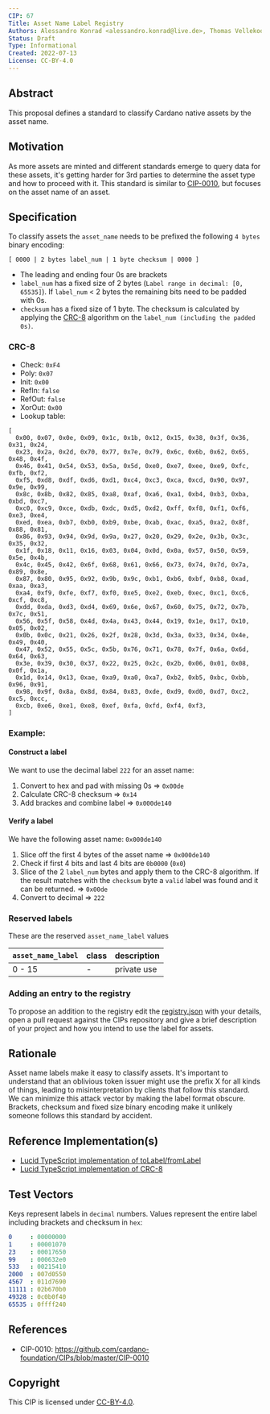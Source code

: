```yaml
---
CIP: 67
Title: Asset Name Label Registry
Authors: Alessandro Konrad <alessandro.konrad@live.de>, Thomas Vellekoop <thomas.vellekoop@iohk.io>
Status: Draft
Type: Informational
Created: 2022-07-13
License: CC-BY-4.0
---
```


## Abstract

This proposal defines a standard to classify Cardano native assets by the asset name.

## Motivation

As more assets are minted and different standards emerge to query data for these assets, it's getting harder for 3rd parties to determine the asset type and how to proceed with it. This standard is similar to [CIP-0010](../CIP-0010), but focuses on the asset name of an asset.


## Specification

To classify assets the `asset_name` needs to be prefixed the following `4 bytes` binary encoding:
```
[ 0000 | 2 bytes label_num | 1 byte checksum | 0000 ]
```
- The leading and ending four 0s are brackets
- `label_num` has a fixed size of 2 bytes (`Label range in decimal: [0, 65535]`). 
If `label_num` < 2 bytes the remaining bits need to be padded with 0s.
- `checksum` has a fixed size of 1 byte. The checksum is calculated by applying the [CRC-8](#CRC-8) algorithm on the `label_num (including the padded 0s)`. 

### CRC-8

- Check: `0xF4`
- Poly: `0x07`
- Init: `0x00`
- RefIn: `false`
- RefOut: `false`
- XorOut: `0x00`
- Lookup table:
```
[
  0x00, 0x07, 0x0e, 0x09, 0x1c, 0x1b, 0x12, 0x15, 0x38, 0x3f, 0x36, 0x31, 0x24,
  0x23, 0x2a, 0x2d, 0x70, 0x77, 0x7e, 0x79, 0x6c, 0x6b, 0x62, 0x65, 0x48, 0x4f,
  0x46, 0x41, 0x54, 0x53, 0x5a, 0x5d, 0xe0, 0xe7, 0xee, 0xe9, 0xfc, 0xfb, 0xf2,
  0xf5, 0xd8, 0xdf, 0xd6, 0xd1, 0xc4, 0xc3, 0xca, 0xcd, 0x90, 0x97, 0x9e, 0x99,
  0x8c, 0x8b, 0x82, 0x85, 0xa8, 0xaf, 0xa6, 0xa1, 0xb4, 0xb3, 0xba, 0xbd, 0xc7,
  0xc0, 0xc9, 0xce, 0xdb, 0xdc, 0xd5, 0xd2, 0xff, 0xf8, 0xf1, 0xf6, 0xe3, 0xe4,
  0xed, 0xea, 0xb7, 0xb0, 0xb9, 0xbe, 0xab, 0xac, 0xa5, 0xa2, 0x8f, 0x88, 0x81,
  0x86, 0x93, 0x94, 0x9d, 0x9a, 0x27, 0x20, 0x29, 0x2e, 0x3b, 0x3c, 0x35, 0x32,
  0x1f, 0x18, 0x11, 0x16, 0x03, 0x04, 0x0d, 0x0a, 0x57, 0x50, 0x59, 0x5e, 0x4b,
  0x4c, 0x45, 0x42, 0x6f, 0x68, 0x61, 0x66, 0x73, 0x74, 0x7d, 0x7a, 0x89, 0x8e,
  0x87, 0x80, 0x95, 0x92, 0x9b, 0x9c, 0xb1, 0xb6, 0xbf, 0xb8, 0xad, 0xaa, 0xa3,
  0xa4, 0xf9, 0xfe, 0xf7, 0xf0, 0xe5, 0xe2, 0xeb, 0xec, 0xc1, 0xc6, 0xcf, 0xc8,
  0xdd, 0xda, 0xd3, 0xd4, 0x69, 0x6e, 0x67, 0x60, 0x75, 0x72, 0x7b, 0x7c, 0x51,
  0x56, 0x5f, 0x58, 0x4d, 0x4a, 0x43, 0x44, 0x19, 0x1e, 0x17, 0x10, 0x05, 0x02,
  0x0b, 0x0c, 0x21, 0x26, 0x2f, 0x28, 0x3d, 0x3a, 0x33, 0x34, 0x4e, 0x49, 0x40,
  0x47, 0x52, 0x55, 0x5c, 0x5b, 0x76, 0x71, 0x78, 0x7f, 0x6a, 0x6d, 0x64, 0x63,
  0x3e, 0x39, 0x30, 0x37, 0x22, 0x25, 0x2c, 0x2b, 0x06, 0x01, 0x08, 0x0f, 0x1a,
  0x1d, 0x14, 0x13, 0xae, 0xa9, 0xa0, 0xa7, 0xb2, 0xb5, 0xbc, 0xbb, 0x96, 0x91,
  0x98, 0x9f, 0x8a, 0x8d, 0x84, 0x83, 0xde, 0xd9, 0xd0, 0xd7, 0xc2, 0xc5, 0xcc,
  0xcb, 0xe6, 0xe1, 0xe8, 0xef, 0xfa, 0xfd, 0xf4, 0xf3,
]
```

 
### Example:

#### Construct a label
We want to use the decimal label `222` for an asset name:

1. Convert to hex and pad with missing 0s => `0x00de`
2. Calculate CRC-8 checksum => `0x14`
3. Add brackes and combine label => `0x000de140`

#### Verify a label
We have the following asset name: `0x000de140`

1. Slice off the first 4 bytes of the asset name => `0x000de140`
2. Check if first 4 bits and last 4 bits are `0b0000` (`0x0`)
3. Slice of the 2 `label_num` bytes and apply them to the CRC-8 algorithm. If the result matches with the `checksum` byte a `valid` label was found and it can be returned. => `0x00de`
4. Convert to decimal => `222`


### Reserved labels

These are the reserved `asset_name_label` values

`asset_name_label`            | class | description              |
----------------------------  | ----- |  ----------------------- |
0 - 15                        | -     |  private use             |

### Adding an entry to the registry

To propose an addition to the registry edit the [registry.json](./registry.json) with your details, open a pull request against the CIPs repository and give a brief description of your project and how you intend to use the label for assets.

## Rationale

Asset name labels make it easy to classify assets. It's important to understand that an oblivious token issuer might use the prefix X for all kinds of things, leading to misinterpretation by clients that follow this standard. We can minimize this attack vector by making the label format obscure. Brackets, checksum and fixed size binary encoding make it unlikely someone follows this standard by accident.

## Reference Implementation(s)

- [Lucid TypeScript implementation of toLabel/fromLabel](https://github.com/spacebudz/lucid/blob/39cd2129101bd11b03b624f80bb5fe3da2537fec/src/utils/utils.ts#L500-L522)
- [Lucid TypeScript implementation of CRC-8](https://github.com/spacebudz/lucid/blob/main/src/misc/crc8.ts)

## Test Vectors

Keys represent labels in `decimal` numbers. Values represent the entire label including brackets and checksum in `hex`:

```yaml
0     : 00000000
1     : 00001070
23    : 00017650
99    : 000632e0
533   : 00215410
2000  : 007d0550
4567  : 011d7690
11111 : 02b670b0
49328 : 0c0b0f40
65535 : 0ffff240
```

## References

- CIP-0010: https://github.com/cardano-foundation/CIPs/blob/master/CIP-0010

## Copyright

This CIP is licensed under [CC-BY-4.0](https://creativecommons.org/licenses/by/4.0/legalcode).